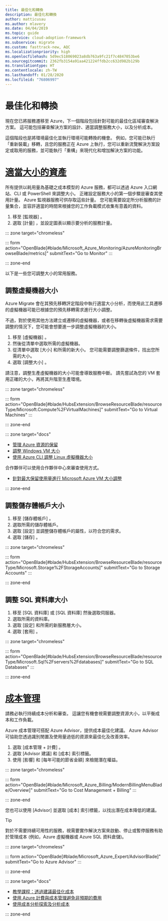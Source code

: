 ```yaml
---
title: 最佳化和轉換
description: 最佳化和轉換
author: matticusau
ms.author: mlavery
ms.date: 04/04/2019
ms.topic: guide
ms.service: cloud-adoption-framework
ms.subservice: migrate
ms.custom: fasttrack-new, AQC
ms.localizationpriority: high
ms.openlocfilehash: 5d9ec518069023a8db763a9fc21f7c4847053be6
ms.sourcegitcommit: 2362fb3154a91aa421224ffdb2cc632d982b129b
ms.translationtype: HT
ms.contentlocale: zh-TW
ms.lasthandoff: 01/28/2020
ms.locfileid: "76806997"
---
```

# <a name="optimize-and-transform"></a>最佳化和轉換

現在您已將服務遷移至 Azure，下一個階段包括針對可能的最佳化區域審查解決方案。 這可能包括審查解決方案的設計、適當調整服務大小，以及分析成本。

這個階段也是將環境最佳化並執行環境可能轉換的機會。 例如，您可能已執行「重新裝載」移轉，且您的服務正在 Azure 上執行，您可以重新流覽解決方案設定或取用的服務，並可能執行「重構」來現代化和增加解決方案的功能。

# <a name="right-size-assetstaboptimize"></a>[適當大小的資產](#tab/optimize)

所有提供以耗用量為基礎之成本模型的 Azure 服務，都可以透過 Azure 入口網站、CLI 或 PowerShell 來調整大小。 正確設定服務大小的第一個步驟是審查其使用計量。 Azure 監視器服務可供存取這些計量。 您可能需要設定所分析服務的計量集合，並容許適當的時間來根據您的工作負載模式收集有意義的資料。

1. 移至 [監視器]  。
1. 選取 [計量]  ，並設定圖表以顯示要分析的服務計量。

::: zone target="chromeless"

::: form action="OpenBlade[#blade/Microsoft_Azure_Monitoring/AzureMonitoringBrowseBlade/metrics]" submitText="Go to Monitor" :::

::: zone-end

以下是一些您可調整大小的常用服務。

## <a name="resize-a-virtual-machine"></a>調整虛擬機器大小

Azure Migrate 會在其預先移轉評定階段中執行適當大小分析，而使用此工具遷移的虛擬機器可能已根據您的預先移轉需求進行大小調整。

不過，對於使用其他方法建立或遷移的虛擬機器，或者在移轉後虛擬機器需求需要調整的情況下，您可能會想要進一步調整虛擬機器的大小。

1. 移至 [虛擬機器]  。
1. 然後從清單中選取所需的虛擬機器。
1. 從清單中選取 [大小]  和所需的新大小。 您可能需要調整篩選條件，找出您所需的大小。
1. 選取 [調整大小]  。

請注意，調整生產虛擬機器的大小可能會導致服務中斷。 請先嘗試為您的 VM 套用正確的大小，再將其升階至生產環境。


::: zone target="chromeless"

::: form action="OpenBlade[#blade/HubsExtension/BrowseResourceBlade/resourceType/Microsoft.Compute%2FVirtualMachines]" submitText="Go to Virtual Machines" :::

::: zone-end

::: zone target="docs"

- [管理 Azure 資源的保留](https://docs.microsoft.com/azure/billing/billing-manage-reserved-vm-instance)
- [調整 Windows VM 大小](https://docs.microsoft.com/azure/virtual-machines/windows/resize-vm)
- [使用 Azure CLI 調整 Linux 虛擬機器大小](https://docs.microsoft.com/azure/virtual-machines/linux/change-vm-size)

合作夥伴可以使用合作夥伴中心來審查使用方式。

- [針對最大保留使用量進行 Microsoft Azure VM 大小調整](https://docs.microsoft.com/partner-center/azure-usage)

::: zone-end

## <a name="resize-a-storage-account"></a>調整儲存體帳戶大小

1. 移至 [儲存體帳戶]  。
1. 選取所需的儲存體帳戶。
1. 選取 [設定]  並調整儲存體帳戶的屬性，以符合您的需求。
1. 選取 [儲存]  。

::: zone target="chromeless"

::: form action="OpenBlade[#blade/HubsExtension/BrowseResourceBlade/resourceType/Microsoft.Storage%2FStorageAccounts]" submitText="Go to Storage Accounts" :::

::: zone-end

## <a name="resize-a-sql-database"></a>調整 SQL 資料庫大小

1. 移至 [SQL 資料庫]  或 [SQL 資料庫]  然後選取伺服器。
1. 選取所需的資料庫。
1. 選取 [設定]  和所需的新服務層大小。
1. 選取 [套用]  。

::: zone target="chromeless"

::: form action="OpenBlade[#blade/HubsExtension/BrowseResourceBlade/resourceType/Microsoft.Sql%2Fservers%2Fdatabases]" submitText="Go to SQL Databases" :::

::: zone-end

# <a name="cost-managementtabmanagecost"></a>[成本管理](#tab/ManageCost)

請務必執行持續成本分析和審查。 這讓您有機會視需要調整資源大小，以平衡成本和工作負載。

Azure 成本管理可搭配 Azure Advisor，提供成本最佳化建議。 Azure Advisor 可協助您透過識別閒置及使用量過低的資源來最佳化及改善效率。

1. 選取 [成本管理 + 計費]  。
1. 選取 [Advisor 建議]  和 [成本]  索引標籤。
1. 使用 [影響]  和 [每年可能的節省金額]  來檢閱潛在權益。

::: zone target="chromeless"

::: form action="OpenBlade[#blade/Microsoft_Azure_Billing/ModernBillingMenuBlade/Overview]" submitText="Go to Cost Management + Billing" :::

::: zone-end

您也可以使用 [Advisor]  並選取 [成本]  索引標籤，以找出潛在成本降低的建議。

> [!TIP]
> 對於不需要持續可用性的服務，視需要實作解決方案來啟動、停止或暫停服務有助於管理成本 (例如，Azure 虛擬機器或 Azure SQL 資料倉儲)。
>

::: zone target="chromeless"

::: form action="OpenBlade[#blade/Microsoft_Azure_Expert/AdvisorBlade]" submitText="Go to Azure Advisor" :::

::: zone-end

::: zone target="docs"

- [教學課程：透過建議最佳化成本](https://docs.microsoft.com/azure/cost-management/tutorial-acm-opt-recommendations)
- [使用 Azure 計費與成本管理避免非預期的費用](https://docs.microsoft.com/azure/billing/billing-getting-started)
- [使用成本分析探索及分析成本](https://docs.microsoft.com/azure/cost-management/quick-acm-cost-analysis)

::: zone-end
